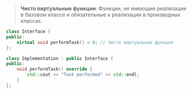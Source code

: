 >**Чисто виртуальные функции**: Функции, не имеющие реализации в базовом классе и обязательные к реализации в производных классах.

```cpp
class Interface {
public:
    virtual void performTask() = 0; // Чисто виртуальная функция
};

class Implementation : public Interface {
public:
    void performTask() override {
        std::cout << "Task performed" << std::endl;
    }
};